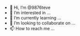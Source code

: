 - 👋 Hi, I’m @9876teve
- 👀 I’m interested in ...
- 🌱 I’m currently learning ...
- 💞️ I’m looking to collaborate on ...
- 📫 How to reach me ...

<!---
9876teve/9876teve is a ✨ special ✨ repository because its `README.md` (this file) appears on your GitHub profile.
You can click the Preview link to take a look at your changes.
--->
